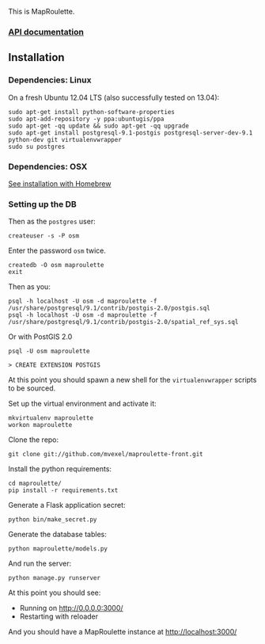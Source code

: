 This is MapRoulette. 

### [API documentation](https://github.com/mvexel/maproulette/wiki/API-Documentation)

## Installation

### Dependencies: Linux

On a fresh Ubuntu 12.04 LTS (also successfully tested on 13.04):

    sudo apt-get install python-software-properties
    sudo apt-add-repository -y ppa:ubuntugis/ppa
    sudo apt-get -qq update && sudo apt-get -qq upgrade
    sudo apt-get install postgresql-9.1-postgis postgresql-server-dev-9.1 python-dev git virtualenvwrapper
    sudo su postgres

### Dependencies: OSX

[See installation with Homebrew](https://gist.github.com/mvexel/5526126)

### Setting up the DB

Then as the `postgres` user:

    createuser -s -P osm

Enter the password `osm` twice.

    createdb -O osm maproulette
    exit

Then as you:

    psql -h localhost -U osm -d maproulette -f /usr/share/postgresql/9.1/contrib/postgis-2.0/postgis.sql
    psql -h localhost -U osm -d maproulette -f /usr/share/postgresql/9.1/contrib/postgis-2.0/spatial_ref_sys.sql


Or with PostGIS 2.0

    psql -U osm maproulette

    > CREATE EXTENSION POSTGIS

At this point you should spawn a new shell for the `virtualenvwrapper` scripts to be sourced.

Set up the virtual environment and activate it:

    mkvirtualenv maproulette
    workon maproulette

Clone the repo:

    git clone git://github.com/mvexel/maproulette-front.git

Install the python requirements:

    cd maproulette/
    pip install -r requirements.txt

Generate a Flask application secret:

    python bin/make_secret.py

Generate the database tables:

    python maproulette/models.py

And run the server:

    python manage.py runserver

At this point you should see:

* Running on http://0.0.0.0:3000/
* Restarting with reloader

And you should have a MapRoulette instance at [http://localhost:3000/](http://localhost:3000/)
